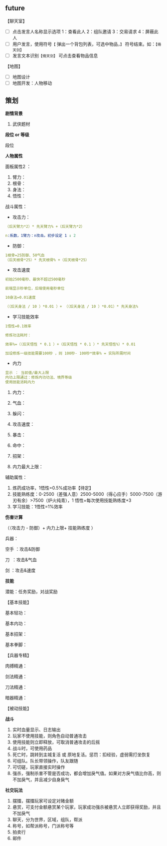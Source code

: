 ## future

【聊天室】

- [ ]  点击发言人名称显示选项 1：查看此人 2：组队邀请 3：交易请求 4：屏蔽此人
- [ ]  用户发言，使用符号`【` 弹出一个背包列表，可选中物品，`】` 符号结束。如：`【倚天剑】`
- [ ]  发言文本识别`【倚天剑】` 可点击查看物品信息

【地图】

- [ ]  地图设计
- [ ]  地图开发：人物移动

## 策划

**剧情背景**

1. 武侠题材

**段位 or 等级**

段位

**人物属性**

面板属性2 ：

1. 臂力：
2. 根骨：
3. 身法：
4. 悟性：

战斗属性：

- 攻击力：

```yaml
（后天臂力*2）* 先天臂力% +（后天臂力*2）

n:系数，1臂力：n攻击。初步设定 1 : 2
```

- 防御：

```yaml
1根骨=25防御、50气血
（后天根骨*25）* 先天根骨% +（后天根骨*25）
```

- 攻击速度

```yaml
初始2500毫秒、最快不超过500毫秒

前端显示秒单位，后端使用毫秒单位

10身法=0.01速度

（（后天身法 / 10 ）*0.01 ）+ （（后天身法 / 10 ）*0.01）* 先天身法%
```

- 学习技能效率

```yaml
1悟性=0.1效率

修炼功法耗时：

效率%=（（后天悟性 * 0.1 ）+（后天悟性 * 0.1 ）* 先天悟性%）* 0.01 

加设修炼一级技能需要100秒 ，则 100秒- 100秒*效率% = 实际所需时间

```

- 内力

```yaml
显示 ： 当前值/最大上限
内功上限通过：修炼内功功法、境界等级
使用技能消耗内力

```

1. 内力：

1. 气血：
2. 躲闪：
3. 攻击速度：
4. 暴击：
5. 命中：
6. 招架：
7. 内力最大上限：

辅助属性：

1. 炼药成功率，1悟性=0.5%成功率【待定】
2. 技能熟练度：0-2500（差强人意）2500-5000（得心应手）5000-7500（游刃有余）>7500（炉火纯青），1 悟性=每次使用技能熟练度+3
3. 学习技能：1悟性=1%效率

**伤害计算**

（（攻击力 - 防御）+ 内力上限+ 技能熟练度 ）

兵器：

空手  ：攻击&防御

刀  ：攻击&气血

剑 ：攻击&速度

**技能**

潜能：任务奖励，对战奖励

【基本技能】

基本轻功：

基本内功：

基本招架：

基本拳脚：

【兵器专精】

肉搏精通：

剑法精通：

刀法精通：

暗器精通：

【被动技能】

**战斗**

1. 实时血量显示、日志输出
2. 玩家不使用技能，则角色自动普通攻击
3. 使用技能则立即释放，可取消普通攻击的后摇
4. 战斗时，可使用药品
5. 死亡时，跳转到主城复活 或 原地复活。惩罚：扣经验，虚弱需打坐恢复
6. 可组队。队长带领操作，队友跟随
7. 可切磋，玩家直接实时操作
8. 强杀，强制杀害不管是否成功，都会增加戾气值。如果对方戾气值比你高，则不加戾气，并且减少自身戾气

**社交玩法**

1. 摆擂，摆擂玩家可设定对赌金额
2. 悬赏，可支付金额悬赏某个玩家，玩家成功强杀被悬赏人立即获得奖励，并且不加戾气
3. 聊天，分为世界，区域，组队，帮派
4. 称号，如帮派称号，门派称号等
5. 拍卖行
6. 邮件
